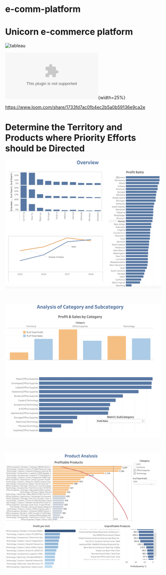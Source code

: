 # e-comm-platform
# Unicorn e-commerce platform 


![tableau](https://public.tableau.com/shared/R7RGRDDGX?:display_count=n&:origin=viz_share_link![image](https://user-images.githubusercontent.com/106590428/230935701-8fe6df4b-4628-4e3f-8a4f-2bec257706c1.png))

![Alt text](PresentationUnicorn.pptx){width=25%}


https://www.loom.com/share/1733fd7ac0fb4ec2b5a0b59136e9ca2e

# Determine the Territory and Products where Priority Efforts should be Directed


![](pictures/overview.png)

<br>

![](pictures/profit-sales.png)

<br>

![](pictures/profitable-products.png)